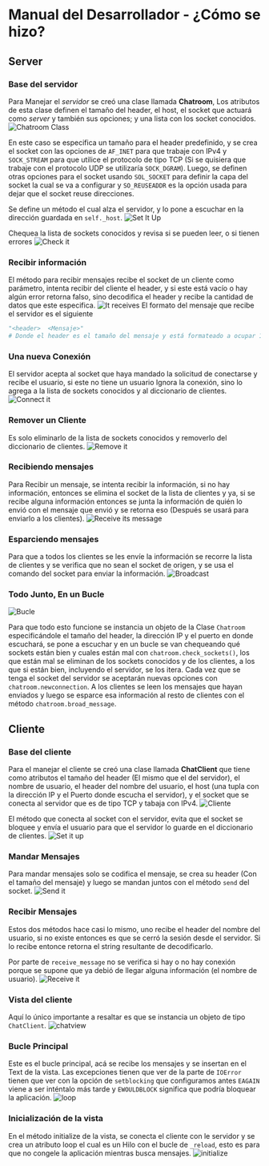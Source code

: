 # **Manual del Desarrollador** - ¿Cómo se hizo?
## Server

### Base del servidor
Para Manejar el *servidor* se creó una clase llamada **Chatroom**,
Los atributos de esta clase definen el tamaño del header, el host, el socket que actuará como *server* y también sus opciones; y una lista con los socket conocidos.
![Chatroom Class](images/Server1.png)

En este caso se especifica un tamaño para el header predefinido, y se crea el socket con las opciones de `AF_INET` para que trabaje con IPv4 y `SOCK_STREAM` para que utilice el protocolo de tipo TCP (Si se quisiera que trabaje con el protocolo UDP se utilizaría `SOCK_DGRAM`). Luego, se definen otras opciones para el socket usando `SOL_SOCKET` para definir la capa del socket la cual se va a configurar y `SO_REUSEADDR` es la opción usada para dejar que el socket reuse direcciones.

Se define un método el cual alza el servidor, y lo pone a escuchar en la dirección guardada en `self._host`.
![Set It Up](images/Server2.png)

Chequea la lista de sockets conocidos y revisa si se pueden leer, o si tienen errores
![Check it](images/Server4.png)

### Recibir información
El método para recibir mensajes recibe el socket de un cliente como parámetro, intenta recibir del cliente el header, y si este está vacío o hay algún error retorna falso, sino decodifica el header y recibe la cantidad de datos que este especifica.
![It receives](images/Server3.png)
El formato del mensaje que recibe el servidor es el siguiente
~~~ python
"<header>  <Mensaje>"
# Donde el header es el tamaño del mensaje y está formateado a ocupar 10 dígitos.
~~~

### Una nueva Conexión

El servidor acepta al socket que haya mandado la solicitud de conectarse y recibe el usuario, si este no tiene un usuario Ignora la conexión, sino lo agrega a la lista de sockets conocidos y al diccionario de clientes.
![Connect it](images/Server5.png)

### Remover un Cliente
Es solo eliminarlo de la lista de sockets conocidos y removerlo del diccionario de clientes.
![Remove it](images/Server6.png)

### Recibiendo mensajes
Para Recibir un mensaje, se intenta recibir la información, si no hay información, entonces se elimina el socket de la lista de clientes y ya, si se recibe alguna información entonces se junta la información de quién lo envió con el mensaje que envió y se retorna eso (Después se usará para enviarlo a los clientes).
![Receive its message](images/Server7.png)

### Esparciendo mensajes
Para que a todos los clientes se les envíe la información se recorre la lista de clientes y se verifica que no sean el socket de origen, y se usa el comando del socket para enviar la información.
![Broadcast](images/Server8.png)

### Todo Junto, En un Bucle
![Bucle](images/Server9.png)

Para que todo esto funcione se instancia un objeto de la Clase `Chatroom` especificándole el tamaño del header, la dirección IP y el puerto en donde escuchará, se pone a escuchar y en un bucle se van chequeando qué sockets están bien y cuales están mal con `chatroom.check_sockets()`, los que están mal se eliminan de los sockets conocidos y de los clientes, a los que si están bien, incluyendo el servidor, se los itera. Cada vez que se tenga el socket del servidor se aceptarán nuevas opciones con `chatroom.newconnection`. A los clientes se leen los mensajes que hayan enviados y luego se esparce esa información al resto de clientes con el método `chatroom.broad_message`.

## Cliente

###  Base del cliente
Para el manejar el cliente se creó una clase llamada **ChatClient** que tiene como atributos el tamaño del header (El mismo que el del servidor), el nombre de usuario, el header del nombre del usuario, el host (una tupla con la dirección IP y el Puerto donde escucha el servidor), y el socket que se conecta al servidor que es de tipo TCP y tabaja con IPv4.
![Cliente](images/Client1.png)

El método que conecta al socket con el servidor, evita que el socket se bloquee y envía el usuario para que el servidor lo guarde en el diccionario de clientes.
![Set it up](images/Client2.png)

### Mandar Mensajes
Para mandar mensajes solo se codifica el mensaje, se crea su header (Con el tamaño del mensaje) y luego se mandan juntos con el método `send` del socket.
![Send it](images/Client3.png)

### Recibir Mensajes
Estos dos métodos hace casi lo mismo, uno recibe el header del nombre del usuario, si no existe entonces es que se cerró la sesión desde el servidor. Si lo recibe entonce retorna el string resultante de decodificarlo.

Por parte de `receive_message` no se verifica si hay o no hay conexión porque se supone que ya debió de llegar alguna información (el nombre de usuario).
![Receive it](images/Client4.png)

### Vista del cliente
Aquí lo único importante a resaltar es que se instancia un objeto de tipo `ChatClient`.
![chatview](images/Client5.png)

### Bucle Principal
Este es el bucle principal, acá se recibe los mensajes y se insertan en el Text de la vista. Las excepciones tienen que ver de la parte de `IOError` tienen que ver con la opción de `setblocking` que configuramos antes `EAGAIN` viene a ser inténtalo más tarde y `EWOULDBLOCK` significa que podría bloquear la aplicación.
![loop](images/Client8.png)

### Inicialización de la vista
En el método initialize de la vista, se conecta el cliente con le servidor y se crea un atributo loop el cual es un Hilo con el bucle de `_reload`, esto es para que no congele la aplicación mientras busca mensajes.
![initialize](images/Client6.png)